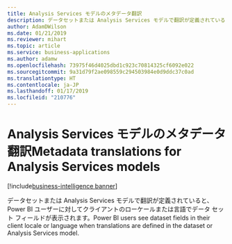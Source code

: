 ```yaml
---
title: Analysis Services モデルのメタデータ翻訳
description: データセットまたは Analysis Services モデルで翻訳が定義されていると、Power BI ユーザーに対してクライアントのローケールまたは言語でデータ セット フィールドが表示されます。
author: AdamDWilson
ms.date: 01/21/2019
ms.reviewer: mihart
ms.topic: article
ms.service: business-applications
ms.author: adamw
ms.openlocfilehash: 73975f46d4025dbd1c923c70814325cf6092e022
ms.sourcegitcommit: 9a31d79f2ae098559c294503984e0d9ddc37c0ad
ms.translationtype: HT
ms.contentlocale: ja-JP
ms.lasthandoff: 01/17/2019
ms.locfileid: "210776"
---
```

#  <a name="metadata-translations-for-analysis-services-models"></a><span data-ttu-id="02087-103">Analysis Services モデルのメタデータ翻訳</span><span class="sxs-lookup"><span data-stu-id="02087-103">Metadata translations for Analysis Services models</span></span>
[!include[business-intelligence banner](../../includes/business-intelligence.md)]





<span data-ttu-id="02087-104">データセットまたは Analysis Services モデルで翻訳が定義されていると、Power BI ユーザーに対してクライアントのローケールまたは言語でデータ セット フィールドが表示されます。</span><span class="sxs-lookup"><span data-stu-id="02087-104">Power BI users see dataset fields in their client locale or language when translations are defined in the dataset or Analysis Services model.</span></span>
